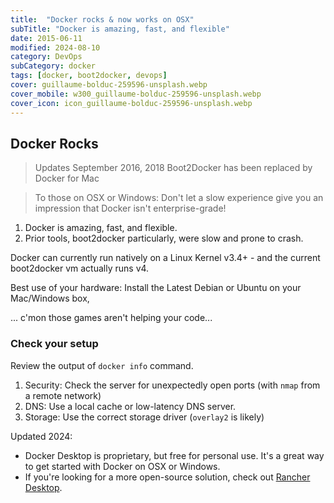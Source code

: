 ```yaml
---
title:  "Docker rocks & now works on OSX"
subTitle: "Docker is amazing, fast, and flexible"
date: 2015-06-11
modified: 2024-08-10
category: DevOps
subCategory: docker
tags: [docker, boot2docker, devops]
cover: guillaume-bolduc-259596-unsplash.webp
cover_mobile: w300_guillaume-bolduc-259596-unsplash.webp
cover_icon: icon_guillaume-bolduc-259596-unsplash.webp
---
```


## Docker Rocks

> Updates September 2016, 2018
> Boot2Docker has been replaced by Docker for Mac

> To those on OSX or Windows: Don't let a slow experience give you an impression that Docker isn't enterprise-grade!

1. Docker is amazing, fast, and flexible.
1. Prior tools, boot2docker particularly, were slow and prone to crash.

 Docker can currently run natively on a Linux Kernel v3.4+ - and the current boot2docker vm actually runs v4.

 Best use of your hardware: Install the Latest Debian or Ubuntu on your Mac/Windows box,

 ... c'mon those games aren't helping your code...

### Check your setup

Review the output of `docker info` command.

1. Security: Check the server for unexpectedly open ports (with `nmap` from a remote network)
1. DNS: Use a local cache or low-latency DNS server.
1. Storage: Use the correct storage driver (`overlay2` is likely)

Updated 2024: 

- Docker Desktop is proprietary, but free for personal use. It's a great way to get started with Docker on OSX or Windows.
- If you're looking for a more open-source solution, check out [Rancher Desktop](https://rancherdesktop.io/).
